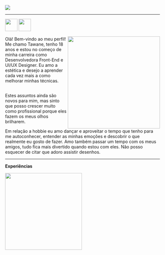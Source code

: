<img src="https://cdn.discordapp.com/attachments/818953098520821832/865058696132689950/735918_3.png"/>

<hr>

<a href="https://www.linkedin.com/in/tawane-souza-de-oliveira/"><img src="https://cdn.discordapp.com/attachments/818953098520821832/865059821660405770/unknown.png" width="40px"/></a>
<a href="https://www.behance.net/tawanesouza"><img src="https://cdn.discordapp.com/attachments/818953098520821832/865059855126626314/unknown.png" width="40px"/></a>

<img src="https://cdn.discordapp.com/attachments/818953098520821832/865054366776033280/unknown.png" width="300px" align="right"/>
Olá! Bem-vindo ao meu perfil! Me chamo Tawane, tenho 18 anos e estou no começo de minha carreira como Desenvolvedora Front-End e UI/UX Designer. Eu amo a estética e desejo a aprender cada vez mais a como melhorar minhas técnicas.
</br></br>

Estes assuntos ainda são novos para mim, mas sinto que posso crescer muito como profissional porque eles fazem os meus olhos brilharem. 

Em relação a hobbie eu amo dançar e aproveitar o tempo que tenho para me autoconhecer, entender as minhas emoções e descobrir o que realmente eu gosto de fazer. Amo também passar um tempo com os meus amigos, tudo fica mais divertido quando estou com eles. Não posso esquecer de citar que adoro assistir desenhos.
</br>
<hr>

<b>Experiências</b>

<img src="https://cdn.discordapp.com/attachments/818953098520821832/865068088872402954/unknown.png" width="250px">

